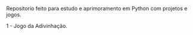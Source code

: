 Repositorio feito para estudo e aprimoramento em Python com projetos e jogos.

1 - Jogo da Adivinhação.